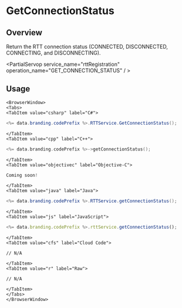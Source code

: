 # GetConnectionStatus
## Overview
Return the RTT connection status (CONNECTED, DISCONNECTED, CONNECTING, and DISCONNECTING).

<PartialServop service_name="rttRegistration" operation_name="GET_CONNECTION_STATUS" / >

## Usage

```mdx-code-block
<BrowserWindow>
<Tabs>
<TabItem value="csharp" label="C#">
```

```csharp
<%= data.branding.codePrefix %>.RTTService.GetConnectionStatus();
```

```mdx-code-block
</TabItem>
<TabItem value="cpp" label="C++">
```

```cpp
<%= data.branding.codePrefix %>->getConnectionStatus();
```

```mdx-code-block
</TabItem>
<TabItem value="objectivec" label="Objective-C">
```

```objectivec
Coming soon!
```

```mdx-code-block
</TabItem>
<TabItem value="java" label="Java">
```

```java
<%= data.branding.codePrefix %>.RTTService.getConnectionStatus();
```

```mdx-code-block
</TabItem>
<TabItem value="js" label="JavaScript">
```

```javascript
<%= data.branding.codePrefix %>.rttService.getConnectionStatus();
```

```mdx-code-block
</TabItem>
<TabItem value="cfs" label="Cloud Code">
```

```cfscript
// N/A
```

```mdx-code-block
</TabItem>
<TabItem value="r" label="Raw">
```

```cfscript
// N/A
```

```mdx-code-block
</TabItem>
</Tabs>
</BrowserWindow>
```

